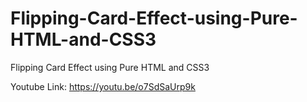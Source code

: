 # Flipping-Card-Effect-using-Pure-HTML-and-CSS3
Flipping Card Effect using Pure HTML and CSS3

Youtube Link:
https://youtu.be/o7SdSaUrp9k
